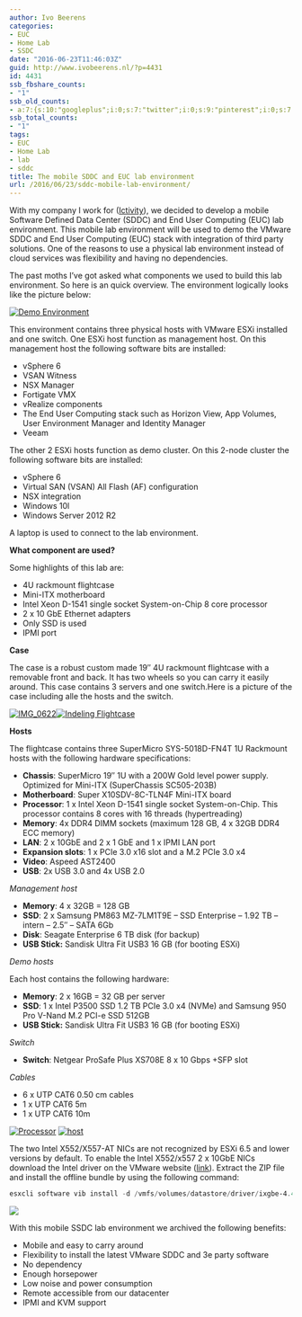 ```yaml
---
author: Ivo Beerens
categories:
- EUC
- Home Lab
- SSDC
date: "2016-06-23T11:46:03Z"
guid: http://www.ivobeerens.nl/?p=4431
id: 4431
ssb_fbshare_counts:
- "1"
ssb_old_counts:
- a:7:{s:10:"googleplus";i:0;s:7:"twitter";i:0;s:9:"pinterest";i:0;s:7:"fbshare";i:1;s:8:"linkedin";i:0;s:6:"reddit";i:0;s:6:"tumblr";i:0;}
ssb_total_counts:
- "1"
tags:
- EUC
- Home Lab
- lab
- sddc
title: The mobile SDDC and EUC lab environment
url: /2016/06/23/sddc-mobile-lab-environment/
---
```


With my company I work for ([Ictivity](http://www.ictivity.nl/)), we decided to develop a mobile Software Defined Data Center (SDDC) and End User Computing (EUC) lab environment. This mobile lab environment will be used to demo the VMware SDDC and End User Computing (EUC) stack with integration of third party solutions. One of the reasons to use a physical lab environment instead of cloud services was flexibility and having no dependencies.

The past moths I’ve got asked what components we used to build this lab environment. So here is an quick overview. The environment logically looks like the picture below:

[![Demo Environment](http://localhost/wp-content/uploads/2016/05/Demo-Environment-300x284.jpg)](http://localhost/wp-content/uploads/2016/05/Demo-Environment.jpg)

This environment contains three physical hosts with VMware ESXi installed and one switch. One ESXi host function as management host. On this management host the following software bits are installed:

- vSphere 6
- VSAN Witness
- NSX Manager
- Fortigate VMX
- vRealize components
- The End User Computing stack such as Horizon View, App Volumes, User Environment Manager and Identity Manager
- Veeam

The other 2 ESXi hosts function as demo cluster. On this 2-node cluster the following software bits are installed:

- vSphere 6
- Virtual SAN (VSAN) All Flash (AF) configuration
- NSX integration
- Windows 10l
- Windows Server 2012 R2

A laptop is used to connect to the lab environment.

**What component are used?**

Some highlights of this lab are:

- 4U rackmount flightcase
- Mini-ITX motherboard
- Intel Xeon D-1541 single socket System-on-Chip 8 core processor
- 2 x 10 GbE Ethernet adapters
- Only SSD is used
- IPMI port

**Case**

The case is a robust custom made 19″ 4U rackmount flightcase with a removable front and back. It has two wheels so you can carry it easily around. This case contains 3 servers and one switch.Here is a picture of the case including alle the hosts and the switch.

[![IMG_0622](http://localhost/wp-content/uploads/2016/05/IMG_0622-300x225.jpg)](http://localhost/wp-content/uploads/2016/05/IMG_0622.jpg)[![Indeling Flightcase](http://localhost/wp-content/uploads/2016/05/Indeling-Flightcase-1-300x265.jpg)](http://localhost/wp-content/uploads/2016/05/Indeling-Flightcase-1.jpg)

**Hosts**

The flightcase contains three SuperMicro SYS-5018D-FN4T 1U Rackmount hosts with the following hardware specifications:

- **Chassis**: SuperMicro 19″ 1U with a 200W Gold level power supply. Optimized for Mini-ITX (SuperChassis SC505-203B)
- **Motherboard**: Super X10SDV-8C-TLN4F Mini-ITX board
- **Processor**: 1 x Intel Xeon D-1541 single socket System-on-Chip. This processor contains 8 cores with 16 threads (hypertreading)
- **Memory**: 4x DDR4 DIMM sockets (maximum 128 GB, 4 x 32GB DDR4 ECC memory)
- **LAN**: 2 x 10GbE and 2 x 1 GbE and 1 x IPMI LAN port
- **Expansion slots**: 1 x PCIe 3.0 x16 slot and a M.2 PCIe 3.0 x4
- **Video**: Aspeed AST2400
- **USB**: 2x USB 3.0 and 4x USB 2.0

*Management host*

- **Memory**: 4 x 32GB = 128 GB
- **SSD**: 2 x Samsung PM863 MZ-7LM1T9E – SSD Enterprise – 1.92 TB – intern – 2.5″ – SATA 6Gb
- **Disk**: Seagate Enterprise 6 TB disk (for backup)
- **USB Stick:** Sandisk Ultra Fit USB3 16 GB (for booting ESXi)

*Demo hosts*

Each host contains the following hardware:

- **Memory**: 2 x 16GB = 32 GB per server
- **SSD**: 1 x Intel P3500 SSD 1.2 TB PCIe 3.0 x4 (NVMe) and Samsung 950 Pro V-Nand M.2 PCI-e SSD 512GB
- **USB Stick:** Sandisk Ultra Fit USB3 16 GB (for booting ESXi)

*Switch*

- **Switch**: Netgear ProSafe Plus XS708E 8 x 10 Gbps +SFP slot

*Cables*

- 6 x UTP CAT6 0.50 cm cables
- 1 x UTP CAT6 5m
- 1 x UTP CAT6 10m

[![Processor](http://localhost/wp-content/uploads/2016/06/Processor-300x130.png)](http://localhost/wp-content/uploads/2016/06/Processor.png) [![host](http://localhost/wp-content/uploads/2016/06/host-300x140.png)](http://localhost/wp-content/uploads/2016/06/host.png)

The two Intel X552/X557-AT NICs are not recognized by ESXi 6.5 and lower versions by default. To enable the Intel X552/x557 2 x 10GbE NICs download the Intel driver on the VMware website ([link](https://www.vmware.com/resources/compatibility/detail.php?deviceCategory=io&productid=39968&deviceCategory=io&details=1&partner=46&releases=274&keyword=10Gb&page=1&display_interval=10&sortColumn=Partner&sortOrder=Asc)). Extract the ZIP file and install the offline bundle by using the following command:

```powershell  
esxcli software vib install -d /vmfs/volumes/datastore/driver/ixgbe-4.4.1-2159203-offline\_bundle-3848596.zip  
```

[![](http://localhost/wp-content/uploads/2016/06/test-300x100.png)](http://localhost/wp-content/uploads/2016/06/test.png)

With this mobile SSDC lab environment we archived the following benefits:

- Mobile and easy to carry around
- Flexibility to install the latest VMware SDDC and 3e party software
- No dependency
- Enough horsepower
- Low noise and power consumption
- Remote accessible from our datacenter
- IPMI and KVM support

